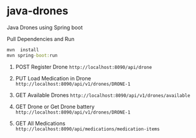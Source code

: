 # java-drones
Java Drones using Spring boot

Pull Dependencies and Run
```cmd
mvn  install
mvn spring-boot:run
```



1. POST Register Drone
    ```http://localhost:8090/api/drone```

2. PUT Load Medication in Drone
    ```http://localhost:8090/api/v1/drones/DRONE-1```

3. GET Available Drones
    ```http://localhost:8090/api/v1/drones/available ```

4. GET Drone or Get Drone battery
    ```http://localhost:8090/api/v1/drones/DRONE-1```
    
5. GET All Medications
    ```http://localhost:8090/api/medications/medication-items```

  
